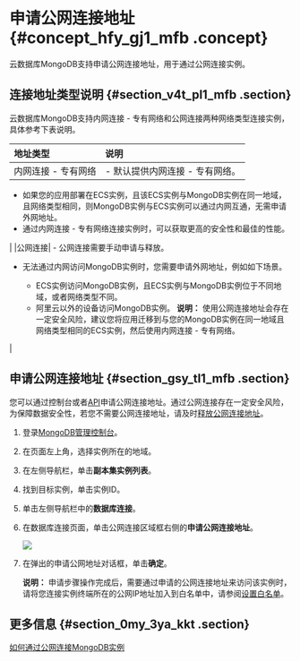 # 申请公网连接地址 {#concept_hfy_gj1_mfb .concept}

云数据库MongoDB支持申请公网连接地址，用于通过公网连接实例。

## 连接地址类型说明 {#section_v4t_pl1_mfb .section}

云数据库MongoDB支持内网连接 - 专有网络和公网连接两种网络类型连接实例，具体参考下表说明。

|地址类型|说明|
|:---|:-|
|内网连接 - 专有网络| -   默认提供内网连接 - 专有网络。
-   如果您的应用部署在ECS实例，且该ECS实例与MongoDB实例在同一地域，且网络类型相同，则MongoDB实例与ECS实例可以通过内网互通，无需申请外网地址。
-   通过内网连接 - 专有网络连接实例时，可以获取更高的安全性和最佳的性能。

 |
|公网连接| -   公网连接需要手动申请与释放。
-   无法通过内网访问MongoDB实例时，您需要申请外网地址，例如如下场景。

    -   ECS实例访问MongoDB实例，且ECS实例与MongoDB实例位于不同地域，或者网络类型不同。
    -   阿里云以外的设备访问MongoDB实例。
**说明：** 使用公网连接地址会存在一定安全风险，建议您将应用迁移到与您的MongoDB实例在同一地域且网络类型相同的ECS实例，然后使用内网连接 - 专有网络。


 |

## 申请公网连接地址 {#section_gsy_tl1_mfb .section}

您可以通过控制台或者[API](../../../../cn.zh-CN/API参考/实例管理/AllocatePublicNetworkAddress.md#)申请公网连接地址。通过公网连接存在一定安全风险，为保障数据安全性，若您不需要公网连接地址，请及时[释放公网连接地址](../../../../cn.zh-CN/用户指南/管理网络连接/释放公网连接地址.md#)。

1.  登录[MongoDB管理控制台](https://mongodb.console.aliyun.com/)。
2.  在页面左上角，选择实例所在的地域。
3.  在左侧导航栏，单击**副本集实例列表**。
4.  找到目标实例，单击实例ID。
5.  单击左侧导航栏中的**数据库连接**。
6.  在数据库连接页面，单击公网连接区域框右侧的**申请公网连接地址**。

    ![](http://static-aliyun-doc.oss-cn-hangzhou.aliyuncs.com/assets/img/6663/155643564937043_zh-CN.png)

7.  在弹出的申请公网地址对话框，单击**确定**。

    **说明：** 申请步骤操作完成后，需要通过申请的公网连接地址来访问该实例时，请将您连接实例终端所在的公网IP地址加入到白名单中，请参阅[设置白名单](cn.zh-CN/单节点快速入门/设置白名单.md)。


## 更多信息 {#section_0my_3ya_kkt .section}

[如何通过公网连接MongoDB实例](../../../../cn.zh-CN/用户指南/连接实例/如何通过公网连接MongoDB实例.md#)


